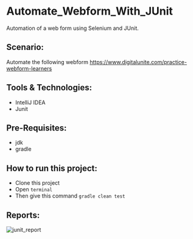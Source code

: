 # Automate_Webform_With_JUnit
Automation of a web form using Selenium and JUnit.

## Scenario:
Automate the following webform https://www.digitalunite.com/practice-webform-learners

## Tools & Technologies:
- IntelliJ IDEA
- Junit

## Pre-Requisites:
- jdk
- gradle

## How to run this project:
- Clone this project
- Open ```terminal```
- Then give this command ```gradle clean test```

## Reports:
![junit_report](https://github.com/rabbypathan/Web_Form_By_JUnit/assets/70917088/1c0c2b64-4ab6-401d-80cc-30e128da455a)

